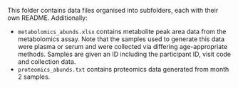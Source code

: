 This folder contains data files organised into subfolders, each with their own README. Additionally: 
- `metabolomics_abunds.xlsx` contains metabolite peak area data from the metabolomics assay. Note that the samples used to generate this data were plasma or serum and were collected via differing age-appropriate methods. Samples are given an ID including the participant ID, visit code and collection data. 
- `proteomics_abunds.txt` contains proteomics data generated from month 2 samples.